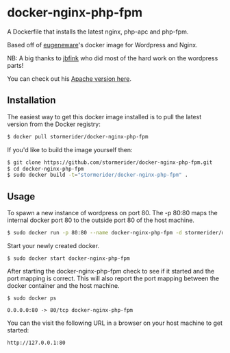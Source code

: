 # docker-nginx-php-fpm

A Dockerfile that installs the latest nginx, php-apc and php-fpm.

Based off of [eugeneware](https://github.com/eugeneware/docker-wordpress-nginx)'s docker image for Wordpress and Nginx.

NB: A big thanks to [jbfink](https://github.com/jbfink/docker-wordpress) who did most of the hard work on the wordpress parts!

You can check out his [Apache version here](https://github.com/jbfink/docker-wordpress).

## Installation

The easiest way to get this docker image installed is to pull the latest version
from the Docker registry:

```bash
$ docker pull stormerider/docker-nginx-php-fpm
```

If you'd like to build the image yourself then:

```bash
$ git clone https://github.com/stormerider/docker-nginx-php-fpm.git
$ cd docker-nginx-php-fpm
$ sudo docker build -t="stormerider/docker-nginx-php-fpm" .
```

## Usage

To spawn a new instance of wordpress on port 80.  The -p 80:80 maps the internal docker port 80 to the outside port 80 of the host machine.

```bash
$ sudo docker run -p 80:80 --name docker-nginx-php-fpm -d stormerider/docker-nginx-php-fpm
```

Start your newly created docker.

```
$ sudo docker start docker-nginx-php-fpm
```

After starting the docker-nginx-php-fpm check to see if it started and the port mapping is correct.  This will also report the port mapping between the docker container and the host machine.

```
$ sudo docker ps

0.0.0.0:80 -> 80/tcp docker-nginx-php-fpm
```

You can the visit the following URL in a browser on your host machine to get started:

```
http://127.0.0.1:80
```
